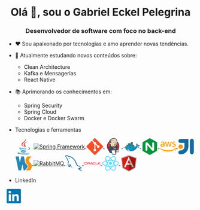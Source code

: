 <h1 align="center">Olá 👋, sou o Gabriel Eckel Pelegrina</h1>
<h3 align="center">Desenvolvedor de software com foco no back-end</h3>

- :heart: Sou apaixonado por tecnologias e amo aprender novas tendências. 
- 🌱 Atualmente estudando novos conteúdos sobre:
	- Clean Architecture
	- Kafka e Mensagerias
	- React Native

- :books: Aprimorando os conhecimentos em:
	- Spring Security 
	- Spring Cloud
	- Docker e Docker Swarm

- Tecnologias e ferramentas

	<p align="left"> 
	    <img src="https://github.com/devicons/devicon/blob/master/icons/java/java-original.svg" alt="Java" width="45" height="45" align="center"/>  
	</a>
	<a href="#" title="Spring Framework">
	    <img src="https://www.vectorlogo.zone/logos/springio/springio-ar21.svg" alt="Spring Framework" width="45" height="45" align="center"/> 
	</a>
	<a href="#" title="Git">
		<img src="https://github.com/devicons/devicon/blob/master/icons/git/git-original.svg" alt="git" width="45" height="45" align="center"/> 
	</a>
	<a href="#" title="Jenkins">
		<img src="https://github.com/devicons/devicon/blob/master/icons/jenkins/jenkins-original.svg" alt="Jenkins" width="45" height="45" align="center"/> 
	</a>
	<a href="#" title="Docker">
		<img src="https://github.com/devicons/devicon/blob/master/icons/docker/docker-original.svg" alt="Docker" width="45" height="45" align="center"/> 
	</a>
	<a href="#" title="Nginx">
		<img src="https://github.com/devicons/devicon/blob/master/icons/nginx/nginx-original.svg" alt="Nginx" width="45" height="45" align="center"/> 	
	</a>
	<a href="#" title="AWS">
		<img src="https://github.com/devicons/devicon/blob/master/icons/amazonwebservices/amazonwebservices-plain-wordmark.svg" alt="AWS" width="45" height="45" align="center"/> 
	</a>
	<a href="#" title="Intellij">
		<img src="https://github.com/devicons/devicon/blob/master/icons/intellij/intellij-original.svg" alt="Intellij" width="45" height="45" align="center"/> 
	</a>
	<a href="#" title="Webstorm">
		<img src="https://github.com/devicons/devicon/blob/master/icons/webstorm/webstorm-original.svg" alt="Webstorm" width="45" height="45" align="center"/> 
	</a>
	<a href="#" title="RabbitMQ"> 	
		<img src="https://www.vectorlogo.zone/logos/rabbitmq/rabbitmq-ar21.svg" alt="RabbitMQ" width="45" height="45" align="center"/> 
	</a>
	<a href="#" title="MySQL">
		<img src="https://github.com/devicons/devicon/blob/master/icons/mysql/mysql-original.svg" alt="MySQL" width="45" height="45" align="center"/> 
	</a>
	<a href="#" title="Oracle">
		<img src="https://github.com/devicons/devicon/blob/master/icons/oracle/oracle-original.svg" alt="ORACLE" width="45" height="45" align="center"/> 
	</a>
	<a href="#" title="React Native">
		<img src="https://github.com/devicons/devicon/blob/master/icons/react/react-original.svg" alt="React Native" width="45" height="45" align="center"/> 
	</a>
	<a href="#" title="Angular 8+">
		<img src="https://github.com/devicons/devicon/blob/master/icons/angularjs/angularjs-original.svg" alt="Angular 8" width="45" height="45" align="center"/> 
	</a>
</p>


- LinkedIn

<p align="left">
	<a href="https://www.linkedin.com/in/gabriel-eckel-pelegrina-390061b3/" target="_blank" title="LinkedIn">
		<img src="https://github.com/devicons/devicon/blob/master/icons/linkedin/linkedin-original.svg" alt="Gabriel" height="40" width="40" />
	</a>
</p>


<!--
**eckelp/eckelp** is a ✨ _special_ ✨ repository because its `README.md` (this file) appears on your GitHub profile.

Here are some ideas to get you started:

- 🔭 I’m currently working on ...
- 🌱 I’m currently learning ...
- 👯 I’m looking to collaborate on ...
- 🤔 I’m looking for help with ...
- 💬 Ask me about ...
- 📫 How to reach me: ...
- 😄 Pronouns: ...
- ⚡ Fun fact: ...
-->
